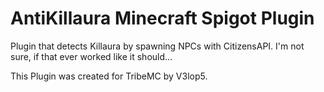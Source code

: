 # AntiKillaura Minecraft Spigot Plugin
Plugin that detects Killaura by spawning NPCs with CitizensAPI. 
I'm not sure, if that ever worked like it should...

This Plugin was created for TribeMC by V3lop5.